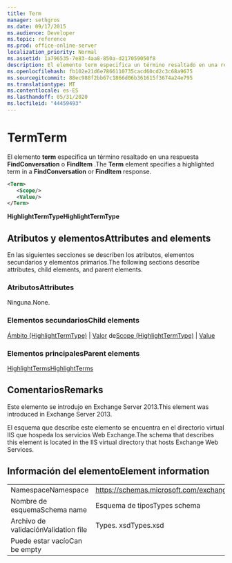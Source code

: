 ```yaml
---
title: Term
manager: sethgros
ms.date: 09/17/2015
ms.audience: Developer
ms.topic: reference
ms.prod: office-online-server
localization_priority: Normal
ms.assetid: 1a796535-7e83-4aa8-850a-d217059050f8
description: El elemento term especifica un término resaltado en una respuesta FindConversation o FindItem.
ms.openlocfilehash: fb102e21d6e7866110735cacd60cd2c3c68a9675
ms.sourcegitcommit: 88ec988f2bb67c1866d06b361615f3674a24e795
ms.translationtype: MT
ms.contentlocale: es-ES
ms.lasthandoff: 05/31/2020
ms.locfileid: "44459493"
---
```

# <a name="term"></a><span data-ttu-id="b539f-103">Term</span><span class="sxs-lookup"><span data-stu-id="b539f-103">Term</span></span>

<span data-ttu-id="b539f-104">El elemento **term** especifica un término resaltado en una respuesta **FindConversation** o **FindItem** .</span><span class="sxs-lookup"><span data-stu-id="b539f-104">The **Term** element specifies a highlighted term in a **FindConversation** or **FindItem** response.</span></span> 
  
```XML
<Term>
   <Scope/>
   <Value/>
</Term>
```

 <span data-ttu-id="b539f-105">**HighlightTermType**</span><span class="sxs-lookup"><span data-stu-id="b539f-105">**HighlightTermType**</span></span>
## <a name="attributes-and-elements"></a><span data-ttu-id="b539f-106">Atributos y elementos</span><span class="sxs-lookup"><span data-stu-id="b539f-106">Attributes and elements</span></span>

<span data-ttu-id="b539f-107">En las siguientes secciones se describen los atributos, elementos secundarios y elementos primarios.</span><span class="sxs-lookup"><span data-stu-id="b539f-107">The following sections describe attributes, child elements, and parent elements.</span></span>
  
### <a name="attributes"></a><span data-ttu-id="b539f-108">Atributos</span><span class="sxs-lookup"><span data-stu-id="b539f-108">Attributes</span></span>

<span data-ttu-id="b539f-109">Ninguna.</span><span class="sxs-lookup"><span data-stu-id="b539f-109">None.</span></span>
  
### <a name="child-elements"></a><span data-ttu-id="b539f-110">Elementos secundarios</span><span class="sxs-lookup"><span data-stu-id="b539f-110">Child elements</span></span>

<span data-ttu-id="b539f-111">[Ámbito (HighlightTermType)](scope-highlighttermtype.md)  |  [Valor](value.md) de</span><span class="sxs-lookup"><span data-stu-id="b539f-111">[Scope (HighlightTermType)](scope-highlighttermtype.md) | [Value](value.md)</span></span>
  
### <a name="parent-elements"></a><span data-ttu-id="b539f-112">Elementos principales</span><span class="sxs-lookup"><span data-stu-id="b539f-112">Parent elements</span></span>

[<span data-ttu-id="b539f-113">HighlightTerms</span><span class="sxs-lookup"><span data-stu-id="b539f-113">HighlightTerms</span></span>](highlightterms.md)
  
## <a name="remarks"></a><span data-ttu-id="b539f-114">Comentarios</span><span class="sxs-lookup"><span data-stu-id="b539f-114">Remarks</span></span>

<span data-ttu-id="b539f-115">Este elemento se introdujo en Exchange Server 2013.</span><span class="sxs-lookup"><span data-stu-id="b539f-115">This element was introduced in Exchange Server 2013.</span></span>
  
<span data-ttu-id="b539f-116">El esquema que describe este elemento se encuentra en el directorio virtual IIS que hospeda los servicios Web Exchange.</span><span class="sxs-lookup"><span data-stu-id="b539f-116">The schema that describes this element is located in the IIS virtual directory that hosts Exchange Web Services.</span></span>
  
## <a name="element-information"></a><span data-ttu-id="b539f-117">Información del elemento</span><span class="sxs-lookup"><span data-stu-id="b539f-117">Element information</span></span>

|||
|:-----|:-----|
|<span data-ttu-id="b539f-118">Namespace</span><span class="sxs-lookup"><span data-stu-id="b539f-118">Namespace</span></span>  <br/> |https://schemas.microsoft.com/exchange/services/2006/types  <br/> |
|<span data-ttu-id="b539f-119">Nombre de esquema</span><span class="sxs-lookup"><span data-stu-id="b539f-119">Schema name</span></span>  <br/> |<span data-ttu-id="b539f-120">Esquema de tipos</span><span class="sxs-lookup"><span data-stu-id="b539f-120">Types schema</span></span>  <br/> |
|<span data-ttu-id="b539f-121">Archivo de validación</span><span class="sxs-lookup"><span data-stu-id="b539f-121">Validation file</span></span>  <br/> |<span data-ttu-id="b539f-122">Types. xsd</span><span class="sxs-lookup"><span data-stu-id="b539f-122">Types.xsd</span></span>  <br/> |
|<span data-ttu-id="b539f-123">Puede estar vacío</span><span class="sxs-lookup"><span data-stu-id="b539f-123">Can be empty</span></span>  <br/> ||
   

